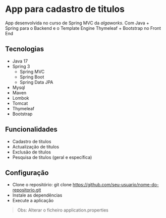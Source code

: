 # App para cadastro de titulos

App desenvolvida no curso de Spring MVC da *algaworks*. Com Java + Spring para o Backend e o Template Engine Thymeleaf + Bootstrap no Front End

## Tecnologias
- Java 17
- Spring 3
    - Spring MVC
    - Spring Boot
    - Spring Data JPA 
- Mysql
- Maven
- Lombok
- Tomcat
- Thymeleaf
- Bootstrap


## Funcionalidades
- Cadastro de titulos
- Actualização de titulos
- Exclusão de títulos
- Pesquisa de titulos (geral e específica)



## Configuração
- Clone o repositório: git clone https://github.com/seu-usuario/nome-do-repositorio.git
- Instale as dependências
- Execute a aplicação
> Obs: Alterar o ficheiro application.properties 
 